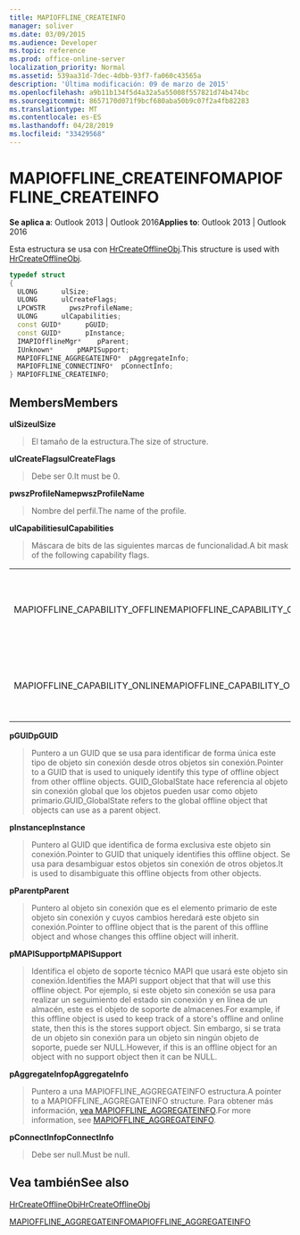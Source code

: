 ```yaml
---
title: MAPIOFFLINE_CREATEINFO
manager: soliver
ms.date: 03/09/2015
ms.audience: Developer
ms.topic: reference
ms.prod: office-online-server
localization_priority: Normal
ms.assetid: 539aa31d-7dec-4dbb-93f7-fa060c43565a
description: 'Última modificación: 09 de marzo de 2015'
ms.openlocfilehash: a9b11b134f5d4a32a5a55008f557821d74b474bc
ms.sourcegitcommit: 8657170d071f9bcf680aba50b9c07f2a4fb82283
ms.translationtype: MT
ms.contentlocale: es-ES
ms.lasthandoff: 04/28/2019
ms.locfileid: "33429568"
---
```

# <a name="mapioffline_createinfo"></a><span data-ttu-id="f822e-103">MAPIOFFLINE_CREATEINFO</span><span class="sxs-lookup"><span data-stu-id="f822e-103">MAPIOFFLINE_CREATEINFO</span></span>

  
  
<span data-ttu-id="f822e-104">**Se aplica a**: Outlook 2013 | Outlook 2016</span><span class="sxs-lookup"><span data-stu-id="f822e-104">**Applies to**: Outlook 2013 | Outlook 2016</span></span> 
  
<span data-ttu-id="f822e-105">Esta estructura se usa con [HrCreateOfflineObj](hrcreateofflineobj.md).</span><span class="sxs-lookup"><span data-stu-id="f822e-105">This structure is used with [HrCreateOfflineObj](hrcreateofflineobj.md).</span></span>
  
```cpp
typedef struct
{
  ULONG      ulSize;
  ULONG      ulCreateFlags;
  LPCWSTR      pwszProfileName;
  ULONG      ulCapabilities;
  const GUID*      pGUID;
  const GUID*      pInstance;
  IMAPIOfflineMgr*    pParent;
  IUnknown*      pMAPISupport;
  MAPIOFFLINE_AGGREGATEINFO*  pAggregateInfo;
  MAPIOFFLINE_CONNECTINFO*  pConnectInfo;
} MAPIOFFLINE_CREATEINFO;
```

## <a name="members"></a><span data-ttu-id="f822e-106">Members</span><span class="sxs-lookup"><span data-stu-id="f822e-106">Members</span></span>

 <span data-ttu-id="f822e-107">**ulSize**</span><span class="sxs-lookup"><span data-stu-id="f822e-107">**ulSize**</span></span>
  
> <span data-ttu-id="f822e-108">El tamaño de la estructura.</span><span class="sxs-lookup"><span data-stu-id="f822e-108">The size of structure.</span></span>
    
 <span data-ttu-id="f822e-109">**ulCreateFlags**</span><span class="sxs-lookup"><span data-stu-id="f822e-109">**ulCreateFlags**</span></span>
  
> <span data-ttu-id="f822e-110">Debe ser 0.</span><span class="sxs-lookup"><span data-stu-id="f822e-110">It must be 0.</span></span>
    
 <span data-ttu-id="f822e-111">**pwszProfileName**</span><span class="sxs-lookup"><span data-stu-id="f822e-111">**pwszProfileName**</span></span>
  
> <span data-ttu-id="f822e-112">Nombre del perfil.</span><span class="sxs-lookup"><span data-stu-id="f822e-112">The name of the profile.</span></span>
    
 <span data-ttu-id="f822e-113">**ulCapabilities**</span><span class="sxs-lookup"><span data-stu-id="f822e-113">**ulCapabilities**</span></span>
  
> <span data-ttu-id="f822e-114">Máscara de bits de las siguientes marcas de funcionalidad.</span><span class="sxs-lookup"><span data-stu-id="f822e-114">A bit mask of the following capability flags.</span></span>
    
|||
|:-----|:-----|
|<span data-ttu-id="f822e-115">MAPIOFFLINE_CAPABILITY_OFFLINE</span><span class="sxs-lookup"><span data-stu-id="f822e-115">MAPIOFFLINE_CAPABILITY_OFFLINE</span></span>  <br/> |<span data-ttu-id="f822e-116">El objeto sin conexión es capaz de desconectarse.</span><span class="sxs-lookup"><span data-stu-id="f822e-116">The offline object is capable of going offline.</span></span>  <br/> |
|<span data-ttu-id="f822e-117">MAPIOFFLINE_CAPABILITY_ONLINE</span><span class="sxs-lookup"><span data-stu-id="f822e-117">MAPIOFFLINE_CAPABILITY_ONLINE</span></span>  <br/> |<span data-ttu-id="f822e-118">El objeto sin conexión es capaz de ponerse en línea.</span><span class="sxs-lookup"><span data-stu-id="f822e-118">The offline object is capable of going online.</span></span>  <br/> |
   
 <span data-ttu-id="f822e-119">**pGUID**</span><span class="sxs-lookup"><span data-stu-id="f822e-119">**pGUID**</span></span>
  
> <span data-ttu-id="f822e-120">Puntero a un GUID que se usa para identificar de forma única este tipo de objeto sin conexión desde otros objetos sin conexión.</span><span class="sxs-lookup"><span data-stu-id="f822e-120">Pointer to a GUID that is used to uniquely identify this type of offline object from other offline objects.</span></span> <span data-ttu-id="f822e-121">GUID_GlobalState hace referencia al objeto sin conexión global que los objetos pueden usar como objeto primario.</span><span class="sxs-lookup"><span data-stu-id="f822e-121">GUID_GlobalState refers to the global offline object that objects can use as a parent object.</span></span>
    
 <span data-ttu-id="f822e-122">**pInstance**</span><span class="sxs-lookup"><span data-stu-id="f822e-122">**pInstance**</span></span>
  
> <span data-ttu-id="f822e-123">Puntero al GUID que identifica de forma exclusiva este objeto sin conexión.</span><span class="sxs-lookup"><span data-stu-id="f822e-123">Pointer to GUID that uniquely identifies this offline object.</span></span> <span data-ttu-id="f822e-124">Se usa para desambiguar estos objetos sin conexión de otros objetos.</span><span class="sxs-lookup"><span data-stu-id="f822e-124">It is used to disambiguate this offline objects from other objects.</span></span>
    
 <span data-ttu-id="f822e-125">**pParent**</span><span class="sxs-lookup"><span data-stu-id="f822e-125">**pParent**</span></span>
  
> <span data-ttu-id="f822e-126">Puntero al objeto sin conexión que es el elemento primario de este objeto sin conexión y cuyos cambios heredará este objeto sin conexión.</span><span class="sxs-lookup"><span data-stu-id="f822e-126">Pointer to offline object that is the parent of this offline object and whose changes this offline object will inherit.</span></span>
    
 <span data-ttu-id="f822e-127">**pMAPISupport**</span><span class="sxs-lookup"><span data-stu-id="f822e-127">**pMAPISupport**</span></span>
  
>  <span data-ttu-id="f822e-128">Identifica el objeto de soporte técnico MAPI que usará este objeto sin conexión.</span><span class="sxs-lookup"><span data-stu-id="f822e-128">Identifies the MAPI support object that that will use this offline object.</span></span> <span data-ttu-id="f822e-129">Por ejemplo, si este objeto sin conexión se usa para realizar un seguimiento del estado sin conexión y en línea de un almacén, este es el objeto de soporte de almacenes.</span><span class="sxs-lookup"><span data-stu-id="f822e-129">For example, if this offline object is used to keep track of a store's offline and online state, then this is the stores support object.</span></span> <span data-ttu-id="f822e-130">Sin embargo, si se trata de un objeto sin conexión para un objeto sin ningún objeto de soporte, puede ser NULL.</span><span class="sxs-lookup"><span data-stu-id="f822e-130">However, if this is an offline object for an object with no support object then it can be NULL.</span></span> 
    
 <span data-ttu-id="f822e-131">**pAggregateInfo**</span><span class="sxs-lookup"><span data-stu-id="f822e-131">**pAggregateInfo**</span></span>
  
> <span data-ttu-id="f822e-132">Puntero a una MAPIOFFLINE_AGGREGATEINFO estructura.</span><span class="sxs-lookup"><span data-stu-id="f822e-132">A pointer to a MAPIOFFLINE_AGGREGATEINFO structure.</span></span> <span data-ttu-id="f822e-133">Para obtener más información, [vea MAPIOFFLINE_AGGREGATEINFO](mapioffline_aggregateinfo.md).</span><span class="sxs-lookup"><span data-stu-id="f822e-133">For more information, see [MAPIOFFLINE_AGGREGATEINFO](mapioffline_aggregateinfo.md).</span></span>
    
 <span data-ttu-id="f822e-134">**pConnectInfo**</span><span class="sxs-lookup"><span data-stu-id="f822e-134">**pConnectInfo**</span></span>
  
> <span data-ttu-id="f822e-135">Debe ser null.</span><span class="sxs-lookup"><span data-stu-id="f822e-135">Must be null.</span></span>
    
## <a name="see-also"></a><span data-ttu-id="f822e-136">Vea también</span><span class="sxs-lookup"><span data-stu-id="f822e-136">See also</span></span>



[<span data-ttu-id="f822e-137">HrCreateOfflineObj</span><span class="sxs-lookup"><span data-stu-id="f822e-137">HrCreateOfflineObj</span></span>](hrcreateofflineobj.md)
  
[<span data-ttu-id="f822e-138">MAPIOFFLINE_AGGREGATEINFO</span><span class="sxs-lookup"><span data-stu-id="f822e-138">MAPIOFFLINE_AGGREGATEINFO</span></span>](mapioffline_aggregateinfo.md)

